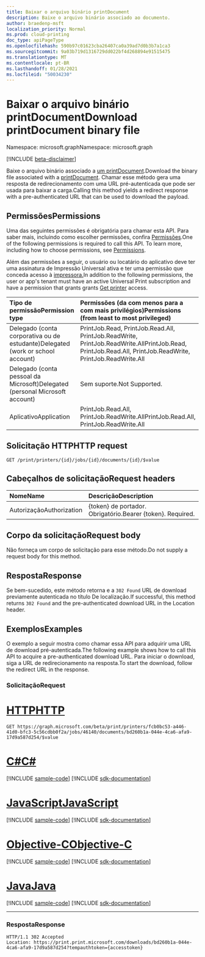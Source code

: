 ```yaml
---
title: Baixar o arquivo binário printDocument
description: Baixe o arquivo binário associado ao documento.
author: braedenp-msft
localization_priority: Normal
ms.prod: cloud-printing
doc_type: apiPageType
ms.openlocfilehash: 590b97c01623cba26407ca0a39ad7d0b3b7a1ca3
ms.sourcegitcommit: 9a03b719d1316729dd022bf4d268894e91515475
ms.translationtype: MT
ms.contentlocale: pt-BR
ms.lasthandoff: 01/28/2021
ms.locfileid: "50034230"
---
```

# <a name="download-printdocument-binary-file"></a><span data-ttu-id="c7810-103">Baixar o arquivo binário printDocument</span><span class="sxs-lookup"><span data-stu-id="c7810-103">Download printDocument binary file</span></span>

<span data-ttu-id="c7810-104">Namespace: microsoft.graph</span><span class="sxs-lookup"><span data-stu-id="c7810-104">Namespace: microsoft.graph</span></span>

[!INCLUDE [beta-disclaimer](../../includes/beta-disclaimer.md)]

<span data-ttu-id="c7810-105">Baixe o arquivo binário associado a [um printDocument](../resources/printdocument.md).</span><span class="sxs-lookup"><span data-stu-id="c7810-105">Download the binary file associated with a [printDocument](../resources/printdocument.md).</span></span> <span data-ttu-id="c7810-106">Chamar esse método gera uma resposta de redirecionamento com uma URL pré-autenticada que pode ser usada para baixar a carga.</span><span class="sxs-lookup"><span data-stu-id="c7810-106">Calling this method yields a redirect response with a pre-authenticated URL that can be used to download the payload.</span></span>

## <a name="permissions"></a><span data-ttu-id="c7810-107">Permissões</span><span class="sxs-lookup"><span data-stu-id="c7810-107">Permissions</span></span>
<span data-ttu-id="c7810-p102">Uma das seguintes permissões é obrigatória para chamar esta API. Para saber mais, incluindo como escolher permissões, confira [Permissões](/graph/permissions-reference).</span><span class="sxs-lookup"><span data-stu-id="c7810-p102">One of the following permissions is required to call this API. To learn more, including how to choose permissions, see [Permissions](/graph/permissions-reference).</span></span>

<span data-ttu-id="c7810-110">Além das permissões a seguir, o usuário ou locatário do aplicativo deve ter uma assinatura de Impressão Universal ativa e ter uma permissão que conceda acesso à [impressora.](printer-get.md)</span><span class="sxs-lookup"><span data-stu-id="c7810-110">In addition to the following permissions, the user or app's tenant must have an active Universal Print subscription and have a permission that grants grants [Get printer](printer-get.md) access.</span></span>

| <span data-ttu-id="c7810-111">Tipo de permissão</span><span class="sxs-lookup"><span data-stu-id="c7810-111">Permission type</span></span>                        | <span data-ttu-id="c7810-112">Permissões (da com menos para a com mais privilégios)</span><span class="sxs-lookup"><span data-stu-id="c7810-112">Permissions (from least to most privileged)</span></span>                  |
| :------------------------------------- | :----------------------------------------------------------- |
| <span data-ttu-id="c7810-113">Delegado (conta corporativa ou de estudante)</span><span class="sxs-lookup"><span data-stu-id="c7810-113">Delegated (work or school account)</span></span>     | <span data-ttu-id="c7810-114">PrintJob.Read, PrintJob.Read.All, PrintJob.ReadWrite, PrintJob.ReadWrite.All</span><span class="sxs-lookup"><span data-stu-id="c7810-114">PrintJob.Read, PrintJob.Read.All, PrintJob.ReadWrite, PrintJob.ReadWrite.All</span></span> |
| <span data-ttu-id="c7810-115">Delegado (conta pessoal da Microsoft)</span><span class="sxs-lookup"><span data-stu-id="c7810-115">Delegated (personal Microsoft account)</span></span> | <span data-ttu-id="c7810-116">Sem suporte.</span><span class="sxs-lookup"><span data-stu-id="c7810-116">Not Supported.</span></span>                                               |
| <span data-ttu-id="c7810-117">Aplicativo</span><span class="sxs-lookup"><span data-stu-id="c7810-117">Application</span></span>                            | <span data-ttu-id="c7810-118">PrintJob.Read.All, PrintJob.ReadWrite.All</span><span class="sxs-lookup"><span data-stu-id="c7810-118">PrintJob.Read.All, PrintJob.ReadWrite.All</span></span>                    |

## <a name="http-request"></a><span data-ttu-id="c7810-119">Solicitação HTTP</span><span class="sxs-lookup"><span data-stu-id="c7810-119">HTTP request</span></span>
<!-- { "blockType": "ignored" } -->
```http
GET /print/printers/{id}/jobs/{id}/documents/{id}/$value
```
## <a name="request-headers"></a><span data-ttu-id="c7810-120">Cabeçalhos de solicitação</span><span class="sxs-lookup"><span data-stu-id="c7810-120">Request headers</span></span>
| <span data-ttu-id="c7810-121">Nome</span><span class="sxs-lookup"><span data-stu-id="c7810-121">Name</span></span>          | <span data-ttu-id="c7810-122">Descrição</span><span class="sxs-lookup"><span data-stu-id="c7810-122">Description</span></span>               |
| :------------ | :------------------------ |
| <span data-ttu-id="c7810-123">Autorização</span><span class="sxs-lookup"><span data-stu-id="c7810-123">Authorization</span></span> | <span data-ttu-id="c7810-p103">{token} de portador. Obrigatório.</span><span class="sxs-lookup"><span data-stu-id="c7810-p103">Bearer {token}. Required.</span></span> |

## <a name="request-body"></a><span data-ttu-id="c7810-126">Corpo da solicitação</span><span class="sxs-lookup"><span data-stu-id="c7810-126">Request body</span></span>
<span data-ttu-id="c7810-127">Não forneça um corpo de solicitação para esse método.</span><span class="sxs-lookup"><span data-stu-id="c7810-127">Do not supply a request body for this method.</span></span>

## <a name="response"></a><span data-ttu-id="c7810-128">Resposta</span><span class="sxs-lookup"><span data-stu-id="c7810-128">Response</span></span>
<span data-ttu-id="c7810-129">Se bem-sucedido, este método retorna e a `302 Found` URL de download previamente autenticada no título De localização.</span><span class="sxs-lookup"><span data-stu-id="c7810-129">If successful, this method returns `302 Found` and the pre-authenticated download URL in the Location header.</span></span>

## <a name="examples"></a><span data-ttu-id="c7810-130">Exemplos</span><span class="sxs-lookup"><span data-stu-id="c7810-130">Examples</span></span>
<span data-ttu-id="c7810-131">O exemplo a seguir mostra como chamar essa API para adquirir uma URL de download pré-autenticada.</span><span class="sxs-lookup"><span data-stu-id="c7810-131">The following example shows how to call this API to acquire a pre-authenticated download URL.</span></span> <span data-ttu-id="c7810-132">Para iniciar o download, siga a URL de redirecionamento na resposta.</span><span class="sxs-lookup"><span data-stu-id="c7810-132">To start the download, follow the redirect URL in the response.</span></span>

### <a name="request"></a><span data-ttu-id="c7810-133">Solicitação</span><span class="sxs-lookup"><span data-stu-id="c7810-133">Request</span></span>

# <a name="http"></a>[<span data-ttu-id="c7810-134">HTTP</span><span class="sxs-lookup"><span data-stu-id="c7810-134">HTTP</span></span>](#tab/http)
<!-- {
  "blockType": "request",
  "name": "get_document_value"
}-->
```msgraph-interactive
GET https://graph.microsoft.com/beta/print/printers/fcb0bc53-a446-41d0-bfc3-5c56cdbb0f2a/jobs/46140/documents/bd260b1a-044e-4ca6-afa9-17d9a587d254/$value
```
# <a name="c"></a>[<span data-ttu-id="c7810-135">C#</span><span class="sxs-lookup"><span data-stu-id="c7810-135">C#</span></span>](#tab/csharp)
[!INCLUDE [sample-code](../includes/snippets/csharp/get-document-value-csharp-snippets.md)]
[!INCLUDE [sdk-documentation](../includes/snippets/snippets-sdk-documentation-link.md)]

# <a name="javascript"></a>[<span data-ttu-id="c7810-136">JavaScript</span><span class="sxs-lookup"><span data-stu-id="c7810-136">JavaScript</span></span>](#tab/javascript)
[!INCLUDE [sample-code](../includes/snippets/javascript/get-document-value-javascript-snippets.md)]
[!INCLUDE [sdk-documentation](../includes/snippets/snippets-sdk-documentation-link.md)]

# <a name="objective-c"></a>[<span data-ttu-id="c7810-137">Objective-C</span><span class="sxs-lookup"><span data-stu-id="c7810-137">Objective-C</span></span>](#tab/objc)
[!INCLUDE [sample-code](../includes/snippets/objc/get-document-value-objc-snippets.md)]
[!INCLUDE [sdk-documentation](../includes/snippets/snippets-sdk-documentation-link.md)]

# <a name="java"></a>[<span data-ttu-id="c7810-138">Java</span><span class="sxs-lookup"><span data-stu-id="c7810-138">Java</span></span>](#tab/java)
[!INCLUDE [sample-code](../includes/snippets/java/get-document-value-java-snippets.md)]
[!INCLUDE [sdk-documentation](../includes/snippets/snippets-sdk-documentation-link.md)]

---


### <a name="response"></a><span data-ttu-id="c7810-139">Resposta</span><span class="sxs-lookup"><span data-stu-id="c7810-139">Response</span></span>

<!-- {
  "blockType": "response",
  "truncated": true
} -->
```http
HTTP/1.1 302 Accepted
Location: https://print.print.microsoft.com/downloads/bd260b1a-044e-4ca6-afa9-17d9a587d254?tempauthtoken={accesstoken}
```
